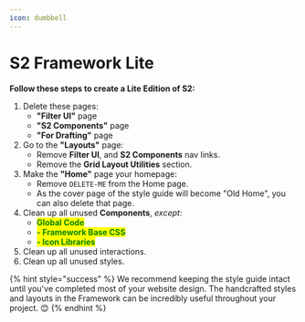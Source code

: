```yaml
---
icon: dumbbell
---
```


# S2 Framework Lite

**Follow these steps to create a Lite Edition of S2:**

1. Delete these pages:
   * **"Filter UI"** page
   * **"S2 Components"** page
   * **"For Drafting"** page
2. Go to the **"Layouts"** page:
   * Remove **Filter UI**, and **S2 Components** nav links.
   * Remove the **Grid Layout Utilities** section.
3. Make the **"Home"** page your homepage:
   * Remove `DELETE-ME` from the Home page.
   * As the cover page of the style guide will become "Old Home", you can also delete that page.
4. Clean up all unused **Components**, _except_:
   * <mark style="color:green;">**Global Code**</mark>
   * <mark style="color:green;">**- Framework Base CSS**</mark>
   * <mark style="color:green;">**- Icon Libraries**</mark>
5. Clean up all unused interactions.
6. Clean up all unused styles.

{% hint style="success" %}
We recommend keeping the style guide intact until you've completed most of your website design. The handcrafted styles and layouts in the Framework can be incredibly useful throughout your project. 😊
{% endhint %}



